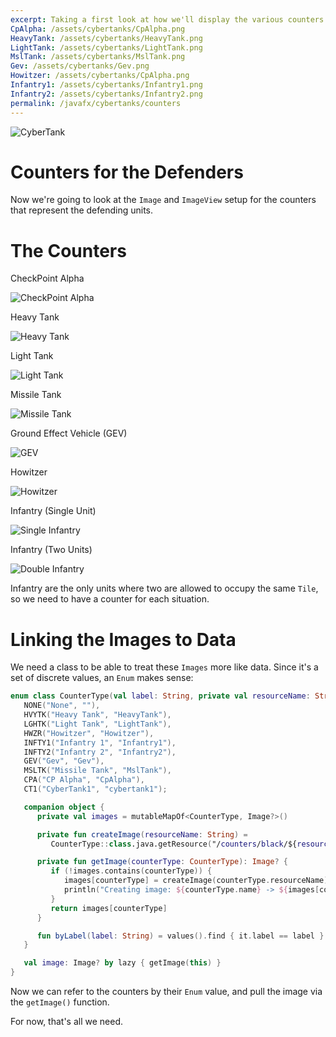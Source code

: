 ```yaml
---
excerpt: Taking a first look at how we'll display the various counters used for the defending units.
CpAlpha: /assets/cybertanks/CpAlpha.png
HeavyTank: /assets/cybertanks/HeavyTank.png
LightTank: /assets/cybertanks/LightTank.png
MslTank: /assets/cybertanks/MslTank.png
Gev: /assets/cybertanks/Gev.png
Howitzer: /assets/cybertanks/CpAlpha.png
Infantry1: /assets/cybertanks/Infantry1.png
Infantry2: /assets/cybertanks/Infantry2.png
permalink: /javafx/cybertanks/counters
---
```


![CyberTank]({{page.banner}})

# Counters for the Defenders

Now we're going to look at the `Image` and `ImageView` setup for the counters that represent the defending units.

# The Counters

CheckPoint Alpha

![CheckPoint Alpha]({{page.CpAlpha}})

Heavy Tank

![Heavy Tank]({{page.HeavyTank}})

Light Tank

![Light Tank]({{page.LightTank}})

Missile Tank

![Missile Tank]({{page.MslTank}})

Ground Effect Vehicle (GEV)

![GEV]({{page.Gev}})

Howitzer

![Howitzer]({{page.Howitzer}})

Infantry (Single Unit)

![Single Infantry]({{page.Infantry1}})

Infantry (Two Units)

![Double Infantry]({{page.Infantry2}})

Infantry are the only units where two are allowed to occupy the same `Tile`, so we need to have a counter for each situation.

# Linking the Images to Data

We need a class to be able to treat these `Images` more like data.  Since it's a set of discrete values, an `Enum` makes sense:

``` kotlin
enum class CounterType(val label: String, private val resourceName: String) {
   NONE("None", ""),
   HVYTK("Heavy Tank", "HeavyTank"),
   LGHTK("Light Tank", "LightTank"),
   HWZR("Howitzer", "Howitzer"),
   INFTY1("Infantry 1", "Infantry1"),
   INFTY2("Infantry 2", "Infantry2"),
   GEV("Gev", "Gev"),
   MSLTK("Missile Tank", "MslTank"),
   CPA("CP Alpha", "CpAlpha"),
   CT1("CyberTank1", "cybertank1");

   companion object {
      private val images = mutableMapOf<CounterType, Image?>()

      private fun createImage(resourceName: String) =
         CounterType::class.java.getResource("/counters/black/${resourceName}.png")?.toExternalForm()?.let { Image(it) }

      private fun getImage(counterType: CounterType): Image? {
         if (!images.contains(counterType)) {
            images[counterType] = createImage(counterType.resourceName)
            println("Creating image: ${counterType.name} -> ${images[counterType]}")
         }
         return images[counterType]
      }

      fun byLabel(label: String) = values().find { it.label == label } ?: NONE
   }

   val image: Image? by lazy { getImage(this) }
}
```

Now we can refer to the counters by their `Enum` value, and pull the image via the `getImage()` function.  

For now, that's all we need.
